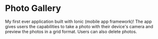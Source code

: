 # Photo Gallery

My first ever application built with Ionic (mobile app framework)! The app gives users the capabilities to take a photo with their device's camera and preview the photos in a grid format. Users can also delete photos.

